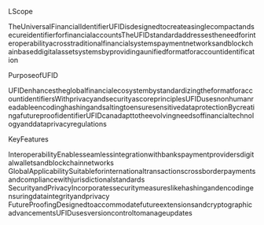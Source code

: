 LScope

TheUniversalFinancialIdentifierUFIDisdesignedtocreateasinglecompactandsecureidentifierforfinancialaccountsTheUFIDstandardaddressestheneedforinteroperabilityacrosstraditionalfinancialsystemspaymentnetworksandblockchainbaseddigitalassetsystemsbyprovidingaunifiedformatforaccountidentification

PurposeofUFID

UFIDenhancestheglobalfinancialecosystembystandardizingtheformatforaccountidentifiersWithprivacyandsecurityascoreprinciplesUFIDusesnonhumanreadableencodinghashingandsaltingtoensuresensitivedataprotectionBycreatingafutureproofidentifierUFIDcanadapttotheevolvingneedsoffinancialtechnologyanddataprivacyregulations

KeyFeatures

InteroperabilityEnablesseamlessintegrationwithbankspaymentprovidersdigitalwalletsandblockchainnetworks
GlobalApplicabilitySuitableforinternationaltransactionscrossborderpaymentsandcompliancewithjurisdictionalstandards
SecurityandPrivacyIncorporatessecuritymeasureslikehashingandencodingensuringdataintegrityandprivacy
FutureProofingDesignedtoaccommodatefutureextensionsandcryptographicadvancementsUFIDusesversioncontroltomanageupdates
